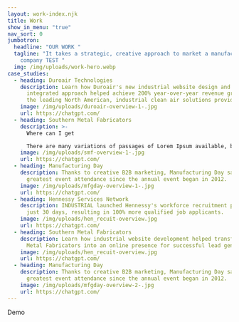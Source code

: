 ```yaml
---
layout: work-index.njk
title: Work
show_in_menu: "true"
nav_sort: 0
jumbotron:
  headline: "OUR WORK "
  tagline: "It takes a strategic, creative approach to market a manufacturing
    company TEST "
  img: /img/uploads/work-hero.webp
case_studies:
  - heading: Duroair Technologies
    description: Learn how Duroair's new industrial website design and strategic,
      integrated approach helped achieve 200% year-over-year revenue growth for
      the leading North American, industrial clean air solutions provider.
    image: /img/uploads/duroair-overview-1-.jpg
    url: https://chatgpt.com/
  - heading: Southern Metal Fabricators
    description: >-
      Where can I get

      There are many variations of passages of Lorem Ipsum available, but the majority have suffered alteration in some form, by injected humour, or random
    image: /img/uploads/smf-overview-1-.jpg
    url: https://chatgpt.com/
  - heading: Manufacturing Day
    description: Thanks to creative B2B marketing, Manufacturing Day saw their
      greatest event attendance since the annual event began in 2012.
    image: /img/uploads/mfgday-overview-1-.jpg
    url: https://chatgpt.com/
  - heading: Hennessy Services Network
    description: INDUSTRIAL launched Hennessy's workforce recruitment program in
      just 30 days, resulting in 100% more qualified job applicants.
    image: /img/uploads/hen_recuit-overview.jpg
    url: https://chatgpt.com/
  - heading: Southern Metal Fabricators
    description: L﻿earn how industrial website development helped transform Southern
      Metal Fabricators into an online presence for successful lead generation.
    image: /img/uploads/hen_recuit-overview.jpg
    url: https://chatgpt.com/
  - heading: Manufacturing Day
    description: Thanks to creative B2B marketing, Manufacturing Day saw their
      greatest event attendance since the annual event began in 2012.
    image: /img/uploads/mfgday-overview-2-.jpg
    url: https://chatgpt.com/
---
```

Demo
